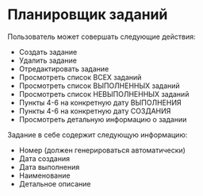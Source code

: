 # Планировщик заданий
Пользователь может совершать следующие действия:
 - Создать задание
 - Удалить задание
 - Отредактировать задание
 - Просмотреть список ВСЕХ заданий
 - Просмотреть список ВЫПОЛНЕННЫХ заданий
 - Просмотреть список НЕВЫПОЛНЕННЫХ заданий
 - Пункты 4-6 на конкретную дату ВЫПОЛНЕНИЯ
 - Пункты 4-6 на конкретную дату СОЗДАНИЯ
 - Просмотреть детальную информацию о задании

 
Задание в себе содержит следующую информацию:
 - Номер (должен генерироваться автоматически)
 - Дата создания
 - Дата выполнения
 - Наименование
 - Детальное описание

 